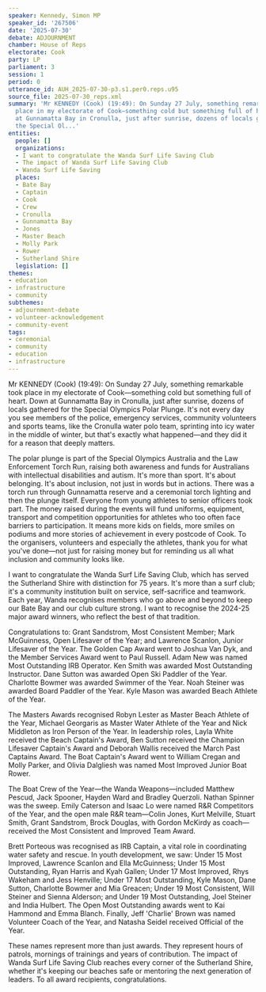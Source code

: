 ```yaml
---
speaker: Kennedy, Simon MP
speaker_id: '267506'
date: '2025-07-30'
debate: ADJOURNMENT
chamber: House of Reps
electorate: Cook
party: LP
parliament: 3
session: 1
period: 0
utterance_id: AUH_2025-07-30-p3.s1.per0.reps.u95
source_file: 2025-07-30_reps.xml
summary: 'Mr KENNEDY (Cook) (19:49): On Sunday 27 July, something remarkable took
  place in my electorate of Cook—something cold but something full of heart. Down
  at Gunnamatta Bay in Cronulla, just after sunrise, dozens of locals gathered for
  the Special Ol...'
entities:
  people: []
  organizations:
  - I want to congratulate the Wanda Surf Life Saving Club
  - The impact of Wanda Surf Life Saving Club
  - Wanda Surf Life Saving
  places:
  - Bate Bay
  - Captain
  - Cook
  - Crew
  - Cronulla
  - Gunnamatta Bay
  - Jones
  - Master Beach
  - Molly Park
  - Rower
  - Sutherland Shire
  legislation: []
themes:
- education
- infrastructure
- community
subthemes:
- adjournment-debate
- volunteer-acknowledgement
- community-event
tags:
- ceremonial
- community
- education
- infrastructure
---
```


Mr KENNEDY (Cook) (19:49): On Sunday 27 July, something remarkable took place in my electorate of Cook—something cold but something full of heart. Down at Gunnamatta Bay in Cronulla, just after sunrise, dozens of locals gathered for the Special Olympics Polar Plunge. It's not every day you see members of the police, emergency services, community volunteers and sports teams, like the Cronulla water polo team, sprinting into icy water in the middle of winter, but that's exactly what happened—and they did it for a reason that deeply matters.

The polar plunge is part of the Special Olympics Australia and the Law Enforcement Torch Run, raising both awareness and funds for Australians with intellectual disabilities and autism. It's more than sport. It's about belonging. It's about inclusion, not just in words but in actions. There was a torch run through Gunnamatta reserve and a ceremonial torch lighting and then the plunge itself. Everyone from young athletes to senior officers took part. The money raised during the events will fund uniforms, equipment, transport and competition opportunities for athletes who too often face barriers to participation. It means more kids on fields, more smiles on podiums and more stories of achievement in every postcode of Cook. To the organisers, volunteers and especially the athletes, thank you for what you've done—not just for raising money but for reminding us all what inclusion and community looks like.

I want to congratulate the Wanda Surf Life Saving Club, which has served the Sutherland Shire with distinction for 75 years. It's more than a surf club; it's a community institution built on service, self-sacrifice and teamwork. Each year, Wanda recognises members who go above and beyond to keep our Bate Bay and our club culture strong. I want to recognise the 2024-25 major award winners, who reflect the best of that tradition.

Congratulations to: Grant Sandstrom, Most Consistent Member; Mark McGuinness, Open Lifesaver of the Year; and Lawrence Scanlon, Junior Lifesaver of the Year. The Golden Cap Award went to Joshua Van Dyk, and the Member Services Award went to Paul Russell. Adam New was named Most Outstanding IRB Operator. Ken Smith was awarded Most Outstanding Instructor. Dane Sutton was awarded Open Ski Paddler of the Year. Charlotte Bowmer was awarded Swimmer of the Year. Noah Steiner was awarded Board Paddler of the Year. Kyle Mason was awarded Beach Athlete of the Year.

The Masters Awards recognised Robyn Lester as Master Beach Athlete of the Year, Michael Georgaris as Master Water Athlete of the Year and Nick Middleton as Iron Person of the Year. In leadership roles, Layla White received the Beach Captain's Award, Ben Sutton received the Champion Lifesaver Captain's Award and Deborah Wallis received the March Past Captains Award. The Boat Captain's Award went to William Cregan and Molly Parker, and Olivia Dalgliesh was named Most Improved Junior Boat Rower.

The Boat Crew of the Year—the Wanda Weapons—included Matthew Pescud, Jack Spooner, Hayden Ward and Bradley Querzoli. Nathan Spinner was the sweep. Emily Caterson and Isaac Lo were named R&R Competitors of the Year, and the open male R&R team—Colin Jones, Kurt Melville, Stuart Smith, Grant Sandstrom, Brock Douglas, with Gordon McKirdy as coach—received the Most Consistent and Improved Team Award.

Brett Porteous was recognised as IRB Captain, a vital role in coordinating water safety and rescue. In youth development, we saw: Under 15 Most Improved, Lawrence Scanlon and Ella McGuinness; Under 15 Most Outstanding, Ryan Harris and Kyah Gallen; Under 17 Most Improved, Rhys Wakeham and Jess Henville; Under 17 Most Outstanding, Kyle Mason, Dane Sutton, Charlotte Bowmer and Mia Greacen; Under 19 Most Consistent, Will Steiner and Sienna Alderson; and Under 19 Most Outstanding, Joel Steiner and India Hulbert. The Open Most Outstanding awards went to Kai Hammond and Emma Blanch. Finally, Jeff 'Charlie' Brown was named Volunteer Coach of the Year, and Natasha Seidel received Official of the Year.

These names represent more than just awards. They represent hours of patrols, mornings of trainings and years of contribution. The impact of Wanda Surf Life Saving Club reaches every corner of the Sutherland Shire, whether it's keeping our beaches safe or mentoring the next generation of leaders. To all award recipients, congratulations.